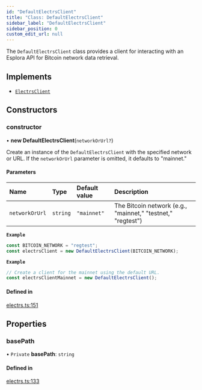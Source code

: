 ```yaml
---
id: "DefaultElectrsClient"
title: "Class: DefaultElectrsClient"
sidebar_label: "DefaultElectrsClient"
sidebar_position: 0
custom_edit_url: null
---
```


The `DefaultElectrsClient` class provides a client for interacting with an Esplora API
for Bitcoin network data retrieval.

## Implements

- [`ElectrsClient`](../interfaces/ElectrsClient.md)

## Constructors

### constructor

• **new DefaultElectrsClient**(`networkOrUrl?`)

Create an instance of the `DefaultElectrsClient` with the specified network or URL.
If the `networkOrUrl` parameter is omitted, it defaults to "mainnet."

#### Parameters

| Name | Type | Default value | Description |
| :------ | :------ | :------ | :------ |
| `networkOrUrl` | `string` | `"mainnet"` | The Bitcoin network (e.g., "mainnet," "testnet," "regtest") |

**`Example`**

```ts
const BITCOIN_NETWORK = "regtest";
const electrsClient = new DefaultElectrsClient(BITCOIN_NETWORK);
```

**`Example`**

```ts
// Create a client for the mainnet using the default URL.
const electrsClientMainnet = new DefaultElectrsClient();
```

#### Defined in

[electrs.ts:151](https://github.com/bob-collective/bob/blob/3b4598b/sdk/src/electrs.ts#L151)

## Properties

### basePath

• `Private` **basePath**: `string`

#### Defined in

[electrs.ts:133](https://github.com/bob-collective/bob/blob/3b4598b/sdk/src/electrs.ts#L133)
